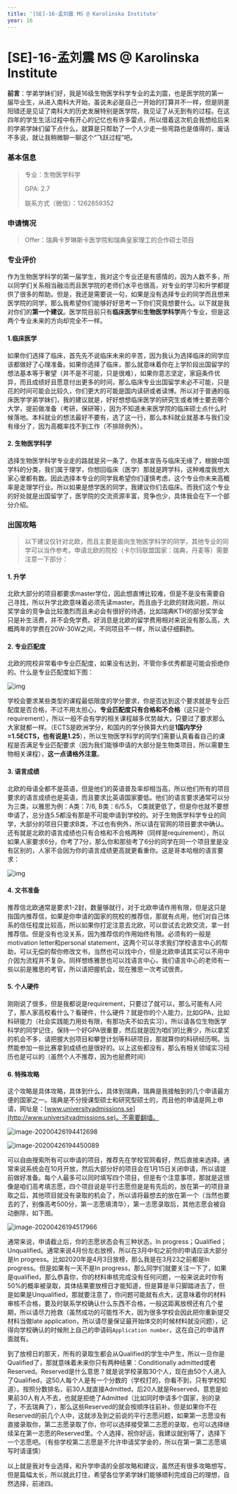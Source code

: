 ```yaml
---
title: '[SE]-16-孟刘震 MS @ Karolinska Institute'
year: 16
---
```


# [SE]-16-孟刘震 MS @ Karolinska Institute

**前言**：学弟学妹们好，我是16级生物医学科学专业的孟刘震，也是医学院的第一届毕业生，从进入南科大开始，虽说未必是自己一开始的打算并不一样，但是阴差阳错还是见证了南科大的历史发展特别是医学院，我见证了从无到有的过程。在这四年的学生生活过程中有开心的记忆也有许多雷点，所以借着这次机会我想给后来的学弟学妹们留下点什么，就算是只帮助了一个人少走一些弯路也是值得的，废话不多说，就让我稍微聊一聊这个“飞跃过程”吧。

### 基本信息

> 专业：生物医学科学
>
> GPA: 2.7
>
> 联系方式（微信）：1262859352

### 申请情况

> Offer：瑞典卡罗琳斯卡医学院和瑞典皇家理工的合作硕士项目

### 专业评价
作为生物医学科学的第一届学生，我对这个专业还是有感情的，因为人数不多，所以同学们关系相当融洽而且医学院的老师们水平也很高，对专业的学习和升学都提供了很多的帮助。但是，我还是需要说一句，如果是没有选择专业的同学而且想来医学院的同学，那么我希望你们能够好好思考一下你们究竟想要什么。以下就是我对你们的**第一个建议**。医学院目前只有**临床医学**和**生物医学科学**两个专业，但是这两个专业未来的方向却完全不一样。

#### 1.临床医学
如果你们选择了临床，首先先不说临床未来的辛苦，因为我认为选择临床的同学应该都做好了心理准备。如果你选择了临床，那么就意味着你在上学阶段出国留学的想法基本等于奢望（并不是不可能，只是很难），如果你意志坚定，家庭条件优异，而且成绩好且愿意付出更多的时间，那么临床专业出国留学未必不可能，只是花的时间可能会比较久，你们更大的可能是国内读研或者读博。所以对于普通的临床医学学弟学妹们，我的建议就是，好好想想临床医学的研究生或者博士要去哪个大学，提前做准备（考研，保研等），因为不知道未来医学院的临床硕士点什么时候落地。本科就业的想法最好不要有，选了这一行，那么本科就业就基本与我们没有缘分了，因为高概率找不到工作（不排除例外）。

#### 2. 生物医学科学
选择生物医学科学专业走的路就是另一条了，你基本宣告与临床无缘了，根据中国学科的分类，我们属于理学，你想回临床（医学）那就是跨学科，这种难度我想大家心里都有数。因此选择本专业的同学我希望你们谨慎考虑，这个专业你未来高概率是走理学行业。所以如果是想学医的同学，我建议你们去临床。而我们这个专业的好处就是出国留学了，医学院的交流资源丰富，竞争也少，具体我会在下一个部分介绍。

### 出国攻略
> 以下建议仅针对北欧，而且主要是面向生物医学科学的同学，其他专业的同学可以当作参考。申请北欧的院校（卡尔玛联盟国家：瑞典，丹麦等）需要注意一下部分：

#### 1. 升学
北欧大部分的项目都要求master学位，因此想直博比较难，但是不是没有需要自己寻找，所以升学北欧意味着必须先读master。而且由于北欧的财政问题，所以奖学金的竞争会比较激烈而且未必会有很好的待遇，比如瑞典KTH的部分奖学金只是补生活费，并不会免学费。好消息是北欧的留学费用相对来说没有那么高，大概两年的学费在20W-30W之间，不同项目不一样，所以请仔细斟酌。

#### 2. 专业匹配度
北欧的院校非常看中专业匹配度，如果没有达到，不管你多优秀都是可能会拒绝你的。什么是专业匹配度如下图：

![img](./images/mengliuzhen_1.png)

学校会要求某些类型的课程最低限度的学分要求，你是否达到这个要求就是专业匹配度是否合格，不过不用太担心，**专业匹配度只有合格和不合格**（这只是个requirement），所以一般不会有学的相关课程越多优势越大，只要过了要求那么大家就都一样。（ECTS是欧洲学分，和国内的学分换算大约是**1国内学分=1.5ECTS，也有说是1.25**），所以生物医学科学的同学们需要认真看看自己的课程是否满足专业匹配要求（因为我们能够申请的大部分是生物类项目，所以需要生物相关课程），**这一点请格外注意**。

#### 3. 语言成绩
北欧的母语全都不是英语，但是他们的英语普及率却相当高，所以他们所有的项目要求的语言成绩也是英语，而且要求比英语国家要低。他们的语言要求通常可以分为三类，以雅思为例：A类：7/6, B类：6/5.5， C类就更低了，但是你也就不要想申请了，总分连5.5都没有那是不可能申请到学校的。对于生物医学科学专业的同学，大部分的项目只要求B类，不过也有例外，所以请在官网的项目要求中确认。还有就是北欧的语言成绩也只有合格和不合格两种（同样是requirement），所以如果人家要求6分，你考了7分，那么你和那些考了6分的同学在同一个项目里是没有区别的，人家不会因为你的语言成绩更高就更看重你。这是哥本哈根的语言要求：

![img](./images/mengliuzhen_2.png)

#### 4. 文书准备

推荐信北欧通常是要求1-2封，数量够就行，对于北欧申请作用有限，但是这只是指国内推荐信，如果是你申请的国家的院校的推荐信，那就有点用，他们对自己体系的信任程度比较高，所以如果你打定注意去北欧，可以尝试去北欧交流，拿一封推荐信。但是没有也没关系，因为推荐信的作用始终有限。必须有的一般是motivation letter和personal statement，这两个可以寻求我们学校语言中心的帮助，可以无偿的帮你修改文书，当然也可以找中介，但是北欧申请其实可以不用中介因为流程并不复杂。同样想练雅思也可以找语言中心，我们语言中心的老师有一些以前是雅思的考官，所以请把握机会，现在雅思一次考试很贵。

#### 5. 个人硬件
刚刚说了很多，但是我都说是requirement，只要过了就可以，那么可能有人问了，那人家高校看什么？看硬件，什么硬件？就是你的个人能力，比如GPA，比如科研能力（社会实践能力用处有限，有那功夫不如去实习）。所以请各位生物医学科学的同学记住，保持一个好GPA很重要，然后就是因为咱们的比赛少，所以拿奖的机会不多，请把握大创项目和攀登计划等科研项目，那就算你的科研经历啊。当然能参加一些比赛拿到成绩也是很好的。以上这些都没有，那么有相关领域实习经历也是可以的（虽然个人不推荐，因为也挺费时间）

#### 6. 特殊攻略
这个攻略是具体攻略，具体到什么，具体到瑞典，瑞典是我接触到的几个申请最方便的国家之一。瑞典是不分授课型硕士和研究型硕士的，而且他的申请是网上申请，网址是：[www.universityadmissions.se](http://www.universityadmissions.se)。不需要翻墙。

![image-20200426194412698](./images/mengliuzhen_3.png)

![image-20200426194450089](./images/mengliuzhen_4.png)

可以自由搜索所有可以申请的项目，推荐先在学校官网看好，然后直接来选择。通常来说系统会在10月开放，然后大部分好的项目会在1月15日关闭申请，所以请提前做好准备。每个人最多可以同时填写四个项目，但是有个注意事项，那就是这很像是咱们高考填志愿，四个项目说是平行志愿但是是有先后的，放在第一的项目录取之后，其他项目就没有录取的机会了，所以请将最想去的放在第一个（当然也要去的了，别像高考500分，第一志愿填清华），第一志愿录取后，其他志愿会被自动删除，如下图。

![image-20200426194517966](./images/mengliuzhen_5.png)

通常来说，申请截止后，你的志愿状态会有三种状态，In progress；Qualified；Unqualified。通常来说4月份左右放榜，所以在3月中旬之前你的申请应该大部分是In progress。比如2020年是4月3日放榜，那么我是在3月23之前都是In progress。但是如果有一天不是In progress，那么同学们就要关注一下了，如果是qualified，那么恭喜你，你的材料审核完成没有任何问题，一般来说此时你有50%的概率被录取，具体结果要放榜日才能知道，但是算是半只脚踏进去了，但是如果是Unqualified，那就要注意了，你问题可能就有点大，这意味着你的材料审核不合格，要及时联系学校确认什么东西不合格，一般这距离放榜还有几个星期，所以请尽力抢救（虽然成功的可能性不大，因为很多学校会因此把你重新提交材料当做late application，所以请尽量保证最开始体交的时候材料就没问题），记得向学校确认的时候附上自己的申请码`Application number`，这在自己的申请界面就有。

到了放榜日的那天，所有的录取生都会从Qualified的学生中产生，所以一旦你是Qualified了，那就意味着未来你只有两种结果：Conditionally admitted或者Reserved。Reserved是什么意思？就是说学校录取30个人，现在由50个人进入了Qualified，这50人每个人是有一个分数的（学校打的，你看不到，只有学校知道）。按照分数排名，前30人就直接Admitted，后20人就是Reserved，意思是如果前30人有人不去，也就是拒绝了Admitted（比如同时申请多个国家，别的录了，不去瑞典了），那么这些Reserved的就会按顺序往前补。但是如果你不在Reserved的前几个人中，这就涉及到之前说的平行志愿问题，如果第一志愿没有直接录取你，第二志愿录取了你，你可以选择接受第二志愿的录取，也可以选择继续呆在第一志愿的Reserved里。个人选择，祝你好运，我建议就别等了，选择下一个志愿吧。（有些学校第二志愿是不允许申请奖学金的，所以在第一第二志愿填写时请谨慎）

以上就是我对专业选择，和升学申请的全部攻略和建议，虽然还有很多攻略想写，但是篇幅太长，所以就此打住，希望各位学弟学妹们能够顺利完成自己的理想，自然选择，前进四。